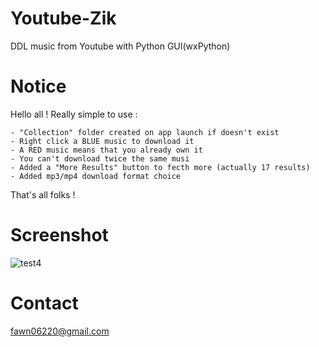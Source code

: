 # Youtube-Zik
DDL music from Youtube with Python GUI(wxPython)

# Notice
Hello all !
Really simple to use :

	- "Collection" folder created on app launch if doesn't exist
	- Right click a BLUE music to download it
	- A RED music means that you already own it
	- You can't download twice the same musi
	- Added a "More Results" button to fecth more (actually 17 results)
	- Added mp3/mp4 download format choice
	
That's all folks !

# Screenshot

![test4](https://github.com/user-attachments/assets/2c6d7f56-66b5-4695-8f29-2fe83384b431)

# Contact
fawn06220@gmail.com

